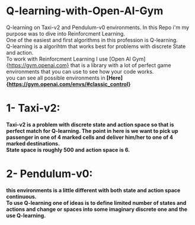 # Q-learning-with-Open-AI-Gym
Q-learning on Taxi-v2 and Pendulum-v0 environments.
In this Repo i'm my purpose was to dive into Reinforcment Learning.<br>
One of the easiest and first algorithms in this profession is Q-learning.<br>
Q-learning is a algorihtm that works best for problems with discrete State and action.<br>
To work with Reinforcment Learning I use [Open AI Gym]{https://gym.openai.com} that is a library with a lot of perfect game environments that you can use to see how your code works.<br>
you can see all possible environments in <b>[Here]{https://gym.openai.com/envs/#classic_control}<b>
# 1- Taxi-v2:
Taxi-v2 is a problem with discrete state and action space so that is perfect match for Q-learning.
The point in here is we want to pick up passenger in one of 4 marked cells and deliver him/her to one of 4 marked destinations.<br>
State space is roughly 500 and action space is 6.
# 2- Pendulum-v0:
this environments is a little different with both state and action space continuous.<br>
To use Q-learning one of ideas is to define limited number of states and actions and change or spaces into some imaginary discrete one and the use Q-learning.
